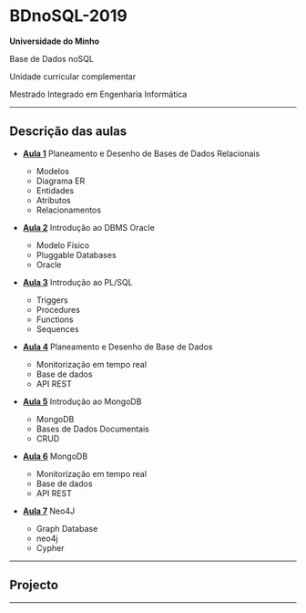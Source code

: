 # BDnoSQL-2019

**Universidade do Minho**

Base de Dados noSQL

Unidade curricular complementar 

Mestrado Integrado em Engenharia Informática

---

## Descrição das aulas

- [**Aula 1**](https://github.com/Dukawp/BDnoSQL-2019/tree/master/aula1) Planeamento e Desenho de Bases de Dados Relacionais
  - Modelos
  - Diagrama ER 
  - Entidades
  - Atributos
  - Relacionamentos

- [**Aula 2**](https://github.com/Dukawp/BDnoSQL-2019/tree/master/aula2) Introdução ao DBMS Oracle
  - Modelo Físico
  - Pluggable Databases
  - Oracle

- [**Aula 3**](https://github.com/Dukawp/BDnoSQL-2019/tree/master/aula3) Introdução ao PL/SQL
  - Triggers
  - Procedures
  - Functions
  - Sequences

- [**Aula 4**](https://github.com/Dukawp/BDnoSQL-2019/tree/master/aula4) Planeamento e Desenho de Base de Dados
  - Monitorização em tempo real
  - Base de dados
  - API REST

- [**Aula 5**](https://github.com/Dukawp/BDnoSQL-2019/tree/master/aula5) Introdução ao MongoDB
  - MongoDB
  - Bases de Dados Documentais
  - CRUD

- [**Aula 6**](https://github.com/Dukawp/BDnoSQL-2019/tree/master/aula6) MongoDB
  - Monitorização em tempo real
  - Base de dados
  - API REST

- [**Aula 7**](https://github.com/Dukawp/BDnoSQL-2019/tree/master/aula7) Neo4J
  - Graph Database
  - neo4j
  - Cypher

---

## Projecto


---
